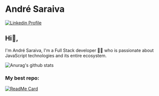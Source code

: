 # André Saraiva
<a href="https://www.linkedin.com/in/andre2654/"><img src="https://img.shields.io/badge/-LinkedIn-blue" alt="Linkedin Profile" /></a>
## Hi👋,
I'm André Saraiva, I'm a Full Stack developer 👨‍💻 who is passionate about JavaScript technologies and its entire ecosystem.

![Anurag's github stats](https://github-readme-stats.vercel.app/api?username=andre2654&show_icons=true&theme=dracula)

### My best repo:
[![ReadMe Card](https://github-readme-stats.vercel.app/api/pin/?username=andre2654&repo=babel_webpack_help&theme=dracula)](https://github.com/anuraghazra/github-readme-stats)
